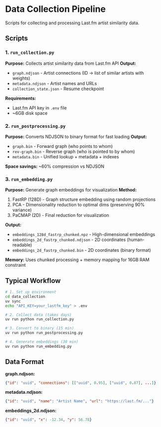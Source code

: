 # Data Collection Pipeline

Scripts for collecting and processing Last.fm artist similarity data.

## Scripts

### 1. `run_collection.py`
**Purpose:** Collects artist similarity data from Last.fm API
**Output:**
- `graph.ndjson` - Artist connections (ID → list of similar artists with weights)
- `metadata.ndjson` - Artist names and URLs
- `collection_state.json` - Resume checkpoint

**Requirements:**
- Last.fm API key in `.env` file
- ~6GB disk space

### 2. `run_postprocessing.py`
**Purpose:** Converts NDJSON to binary format for fast loading
**Output:**
- `graph.bin` - Forward graph (who points to whom)
- `rev-graph.bin` - Reverse graph (who is pointed to by whom)
- `metadata.bin` - Unified lookup + metadata + indexes

**Space savings:** ~60% compression vs NDJSON

### 3. `run_embedding.py`
**Purpose:** Generate graph embeddings for visualization
**Method:**
1. FastRP (128D) - Graph structure embedding using random projections
2. PCA - Dimensionality reduction to optimal dims (preserving 90% variance)
3. PaCMAP (2D) - Final reduction for visualization

**Output:**
- `embeddings_128d_fastrp_chunked.npz` - High-dimensional embeddings
- `embeddings_2d_fastrp_chunked.ndjson` - 2D coordinates (human-readable)
- `embeddings_2d_fastrp_chunked.bin` - 2D coordinates (binary format)

**Memory:** Uses chunked processing + memory mapping for 16GB RAM constraint

## Typical Workflow

```bash
# 1. Set up environment
cd data_collection
uv sync
echo "API_KEY=your_lastfm_key" > .env

# 2. Collect data (takes days)
uv run python run_collection.py

# 3. Convert to binary (15 min)
uv run python run_postprocessing.py

# 4. Generate embeddings (30 min)
uv run python run_embedding.py
```

## Data Format

**graph.ndjson:**
```json
{"id": "uuid", "connections": [["uuid", 0.95], ["uuid", 0.87], ...]}
```

**metadata.ndjson:**
```json
{"id": "uuid", "name": "Artist Name", "url": "https://last.fm/..."}
```

**embeddings_2d.ndjson:**
```json
{"id": "uuid", "x": -12.34, "y": 56.78}
```

